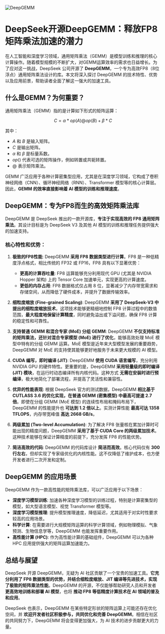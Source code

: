 ![DeepGEMM](BigModel/DeepGEMM/DeepGEMM.png)
# DeepSeek开源DeepGEMM：释放FP8矩阵乘法加速的潜力

在人工智能和深度学习领域，通用矩阵乘法（GEMM）是模型训练和推理的核心计算操作。随着模型规模的不断扩大，对GEMM运算效率的需求也日益增长。为了应对这一挑战，DeepSeek 公司开源了 **DeepGEMM**，一个专为高效FP8（8位浮点）通用矩阵乘法设计的库。本文将深入探讨 DeepGEMM 的技术特性、优势以及应用前景，帮助读者全面了解这一强大的加速工具。

## 什么是GEMM？为何重要？

通用矩阵乘法（GEMM）指的是计算如下形式的矩阵运算：

$$C = α * op(A) @ op(B) + β * C$$

其中：

-   $A$ 和 $B$ 是输入矩阵。
-   $C$ 是输出矩阵。
-   $α$ 和 $β$ 是标量系数。
-   $op()$ 代表可选的矩阵操作，例如转置或共轭转置。
-   $@$  表示矩阵乘法。

GEMM 广泛应用于各种计算密集型应用，尤其是在深度学习领域，它构成了卷积神经网络（CNN）、循环神经网络（RNN）、Transformer 模型等的核心计算层。因此，**GEMM 的效率直接影响着 AI 模型的训练和推理速度**。

## DeepGEMM：专为FP8而生的高效矩阵乘法库

DeepGEMM 是 DeepSeek 推出的一款开源库，**专注于实现高效的 FP8 通用矩阵乘法**。其设计目标是为 DeepSeek V3 及其他 AI 模型的训练和推理任务提供强大的加速支持。

### 核心特性和优势：

1.  **极致的FP8性能**: DeepGEMM  **采用 FP8 数据类型进行计算**。FP8 是一种低精度浮点格式，相比传统的 FP32 或 FP16，FP8 具有以下显著优势：
    -   **更高的计算吞吐量**:  FP8 运算能够充分利用现代 GPU (尤其是 NVIDIA Hopper 架构) 上的 Tensor Core 加速单元，实现更高的计算速度。
    -   **更低的内存占用**:  FP8 数据格式仅占用 8 位，显著减少了内存带宽需求和存储空间，从而降低了硬件成本，并提升了数据传输效率。

2.  **细粒度缩放 (Fine-grained Scaling)**:  DeepGEMM  **采用了 DeepSeek-V3 中提出的细粒度缩放技术**。这项技术能够更精细地控制 FP8 计算过程中的数值范围，**最大程度地保留计算精度**，同时避免溢出或下溢问题，确保 FP8 计算的稳定性和可靠性。

3.  **支持普通 GEMM 和混合专家 (MoE) 分组 GEMM**: DeepGEMM  **不仅支持标准的矩阵乘法，还针对混合专家模型 (MoE) 进行了优化**，能够高效处理 MoE 模型中特有的分组 GEMM 运算。MoE 模型是近年来大型模型发展的重要趋势，DeepGEMM 对 MoE 的支持使其能够更好地服务于未来更大规模的 AI 模型。

4.  **CUDA 编写，即时编译 (JIT)**:  DeepGEMM  **使用 CUDA 语言编写**，充分利用 NVIDIA GPU 的硬件特性。更重要的是，DeepGEMM  **采用轻量级的即时编译 (JIT) 模块**，在运行时动态编译所有内核代码。这种方式 **无需在安装时进行预编译**，极大地简化了部署流程，并提高了灵活性和兼容性。

5.  **优异的性能表现**:  根据 DeepSeek 官方的测试数据，DeepGEMM  **相比基于 CUTLASS 3.6 的优化实现，在普通 GEMM (密集模型) 中最高可提速 2.7 倍**。即使在分组 GEMM (MoE 模型) 的连续性布局和掩码布局下，DeepGEMM 的性能提升也 **可达到 1.2 倍以上**。实测计算性能 **最高可达 1358 TFLOPS**，内存带宽峰值 **高达 2668 GB/s**。

6.  **两级累加 (Two-level Accumulation)**:  为了解决 FP8 张量核在累加计算时可能出现的精度问题，DeepGEMM  **采用了基于 CUDA Core 的两级累加技术**。这种技术能够在保证计算精度的前提下，充分发挥 FP8 的性能优势。

7.  **简洁高效的代码**:  DeepGEMM  的代码库设计 **简洁而高效**。核心代码仅有 **300 行左右**，但却实现了专家级优化的内核性能。这不仅降低了维护成本，也方便开发者进行二次开发和定制。

## DeepGEMM 的应用场景

DeepGEMM 作为一款高性能的矩阵乘法库，可以广泛应用于以下场景：

-   **深度学习模型训练**:  加速各种深度学习模型的训练过程，特别是计算密集型的模型，如大型语言模型、视觉 Transformer 模型等。
-   **深度学习模型推理**:  提升模型推理速度，降低延迟，尤其适用于对实时性要求较高的应用场景。
-   **科学计算**:  在需要进行大规模矩阵运算的科学计算领域，例如物理模拟、气象预测、生物信息学等，DeepGEMM 也能发挥重要作用。
-   **高性能计算 (HPC)**:  作为高性能计算的基础组件，DeepGEMM 可以为各种 HPC 应用提供强大的矩阵运算加速能力。

## 总结与展望

DeepSeek 开源 DeepGEMM，无疑为 AI 社区贡献了一个宝贵的加速工具。**它充分利用了 FP8 数据类型的优势，并结合细粒度缩放、JIT 编译等先进技术，实现了极致的矩阵乘法性能**。DeepGEMM 的开源，不仅能够帮助研究人员和开发者 **更高效地训练和部署 AI 模型**，也将 **推动 FP8 等低精度计算技术在 AI 领域的普及和应用**。

DeepSeek 也表示，DeepGEMM 在某些特定形状的矩阵运算上可能还存在优化空间，并 **欢迎开发者社区积极参与，共同优化和完善 DeepGEMM**。相信在社区的共同努力下，DeepGEMM 将会变得更加强大，为 AI 技术的进步贡献更大的力量。
